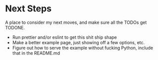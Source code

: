 # Next Steps

A place to consider my next moves, and make sure all the TODOs get TODONE.


* Run prettier and/or eslint to get this shit ship shape
* Make a better example page, just showing off a few options, etc.
* Figure out how to serve the example without fucking Python, include that in the README.md


